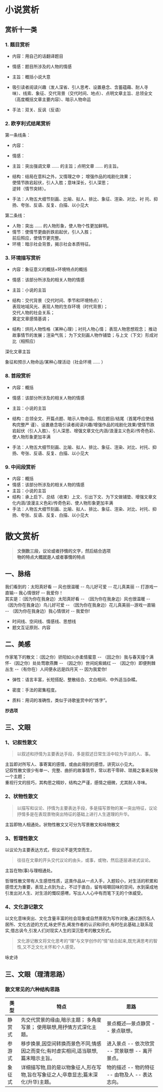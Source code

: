 # 小说赏析

## 赏析十一类

### 1. 题目赏析
- 内容：用自己的话翻译题目  
- 情感：题目所涉及的人物的情感  
- 主旨：概括小说大意  

- 吸引读者阅读兴趣（发人深省、引人思考、设置悬念、含蓄蕴藉、耐人寻味）、线索、象征、交代背景（交代时间、地点）、点明文章主旨、总领全文（高度概括文章主要内容）、暗示人物命运

- 手法：双关、反讽（反语）

### 2. 欧亨利式结尾赏析
第一条线条：  
- 内容：
- 情感：

- 主旨：突出强调文章 …… 的主旨；点明文章 …… 的主旨。

- 结构：结局在意料之外，又情理之中；  增强作品的戏剧化效果；  
    使情节跌宕起伏，引人入胜；意味深长，引人深思；  
    逆转（情节突转）。  

- 手法：人物五大细节刻画、比喻、拟人、排比、象征、渲染、对比、衬
托、抑扬、夸张、反语、反复、白描、以小见大

第二条线：
- 人物：突出 …… 的人物形象，使人物个性更加鲜明。
- 情节：使情节更曲折跌宕起伏，引人入胜；  
  前后照应，使情节更完整。
- 环境：暗示社会背景，揭示社会本质特征。

### 3. 环境描写赏析

- 内容：象征意义的概括+环境特点的概括
- 情感：该部分所涉及的相关人物的情感
- 主旨：小说的主旨
- 结构：交代背景（交代时间、季节和环境特点）；  
表现地域风光、表现人物的生存环境（时代背景）；  
交代人物的社会关系；  
奠定文章感情基调；  

- 结构：烘托人物性格（某种心理）；衬托人物心情； 表现人物思想观念；
推动故事情节的发展；渲染气氛；
为下文刻画人物作铺垫；与上文（下文）形成对比（相照应）

深化文章主旨

象征和预示人物命运/某种心理活动（社会环境 …… ）

### 8. 首段赏析
- 内容：概括
- 情感：该部分所涉及的相关人物的情感
- 主旨：小说的主旨
- 结构：总领全文、开篇点题、暗示人物命运、照应题目/结尾（首尾呼应使结构完整严
谨）、设置悬念吸引读者阅读兴趣/增强作品的戏剧化效果/使情节跌宕起伏（引人入胜）、引人深思、增强文章文化内涵/浪漫主义色彩/传奇色彩、使人物形象更加丰满

- 手法：人物五大细节刻画、比喻、拟人、排比、象征、渲染、对比、衬托、抑扬、夸张、反语、反复、白描、以小见大

### 9. 中间段赏析
- 内容：概括
- 情感：该部分所涉及的相关人物的情感
- 主旨：小说的主旨
- 结构：承上启下、总结（收束）上文、引出下文、为下文做铺垫、增强文章文化内涵/浪漫主义色彩/传奇色彩、使人物形象更加丰满
- 手法：人物五大细节刻画、比喻、拟人、排比、象征、渲染、对比、衬托、抑扬、夸张、反语、反复、白描、以小见大


# 散文赏析

> **文倒数三段，议论或者抒情的文字，然后结合选项**  
> **物的特点大概就是人或者事情的特点**

## 一、脉络

我们看到的：太阳真好看 -- 风也很温暖 -- 鸟儿好可爱 -- 花儿真美丽 -- 打游戏一直输-- 我心情很好 -- 我爱你！  
其实是：（因为你在我身边）太阳真好看 -- （因为你在我身边）风也很温暖 -- （因为你在我身边）鸟儿好可爱 -- （因为你在我身边）花儿真美丽--游戏一直输 -- （因为你在我身边）我心情很对 -- 我爱你!

- 时间线、空间线、情感线、思想线
- 题文互证原则、内容

## 二、美感

作家笔下的散文：（因之你）骄阳如火亦柔情蜜意 -- （因之你）我与春天撞个满怀-（因之你）处处莺歌燕舞 -- （因之你）世间姹紫嫣红 -- （因之你）即便荆棘丛生 --（有你在）人间便永远是四月天 -- 因为我爱你!

- 弹性：语言丰富，长短搭配、整散结合、文白相间、中外适当杂糅。

- 密度：手法的密集程度。

- 质料：用词的准确性，类似于诗歌鉴赏中的“炼字”。


**抄选项**

## 三、文眼

### 1、记叙性散文
> 以叙述和抒情为主要表达手段，多是叙述日常生活中较为平淡的人、事。  

主旨即对所写人、事寄寓的感情，或由此得到的感悟，讲究以小见大。  
记叙性散文很少有单一、完整、曲折的故事情节，常以若干零碎、琐屑之事来反映一个主题；  
重视行文的技巧，其构思之精妙，结构之严谨，感情之细微，尤其耐人寻味。

### 2、状物性散文
> 以描写和议论、抒情为主要表达手段，多是描写景物的某一突出特征，议论抒情多是在表现景物突出特征的基础上进行人生道理的升华。  

主旨即物人相通处。状物性散文又可分为写景散文和咏物散文

### 3、哲理性散文

以议论为主要表达方式，但议论不是凭空而生，
> 往往在文章的开头交代议论的由头，或事，或物，然后逐层递进式议论。  

主旨在物(事)与理相通处。  

哲理性散文带有人生感悟性质，这类作品从一点入手，入题较小，对生活的积累和感悟尤为重要，表现上点到为止，不过于直白，留有咀嚼回味的空间，水到渠成地引发出对人生、对生活的慨叹感喟，写出人人心中有而笔下无的个体威受。

### 4、文化游记散文

以文化意味突出、文化含量丰富的社会现象或自然景观为写作对象,通过游历名人居所、文化古迹的方式,咏史怀古,阐发作者的认识和评价,有时在此基础上联系现实,借古讽今,引发人们对现实人生的深沉思考的散文形式。

> 文化游记散文将文化思考的“理”与文学创作的“情”结合起来,既充满思考的智性,又不乏文化关怀和个人感受。

咏史诗


## 三、文眼（理清思路）
### 散文常见的六种结构思路
   |类型|特点|思路|
   |-----|-----|-----|
   |静赏式|先交代赏景的缘由,暗示主题； 多角度写景； 使用联想,用抒情方式深化主题。|景点概述––景点静赏 -- 景点联想。|
   |参游式|移步换景,因空间转换而景色不同,情感因之而变化;有时虚实相间,适当联想,篇末暗示主旨。|进入景点 -- 依次欣赏 -- 赏景联想 -- 离开景点。|
   |象征式 |详细描写物,目的是以物象征人,形在写物,旨在写象征之人;卒章显志;篇末深化(升华)主题。|物的描述 -- 物的特征 -- 由物及人 -- 表达志向。|
   
   
  



